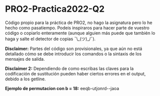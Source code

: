 # PRO2-Practica2022-Q2
Código propio para la práctica de PRO2, no hago la asignatura pero lo he hecho como pasatiempo.
Podeis inspiraros para hacer parte de vuestro código o copiarlo enteramente (aunque alguien más puede que también lo haga y salte el detector de copias ¯\\\_(ツ)_/¯).

**Disclaimer:** Partes del código son provisionales, ya que aún no está detallado cómo se debe introducir los comandos o la sintaxis de los mensajes de salida.

**Disclaimer 2:** Dependiendo de como escribas las claves para la codificación de sustitución pueden haber ciertos errores en el output, debido a los getline.

**Ejemplo de permutacion con b = 18:** eeqb-utjonrd--jaoa
